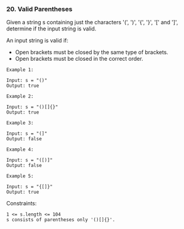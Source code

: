 ### 20. Valid Parentheses

Given a string s containing just the characters '(', ')', '{', '}', '[' and ']', determine if the input string is valid.

An input string is valid if:

* Open brackets must be closed by the same type of brackets.
* Open brackets must be closed in the correct order.

```
Example 1:

Input: s = "()"
Output: true

Example 2:

Input: s = "()[]{}"
Output: true

Example 3:

Input: s = "(]"
Output: false

Example 4:

Input: s = "([)]"
Output: false

Example 5:

Input: s = "{[]}"
Output: true
```
 

Constraints:

    1 <= s.length <= 104
    s consists of parentheses only '()[]{}'.
